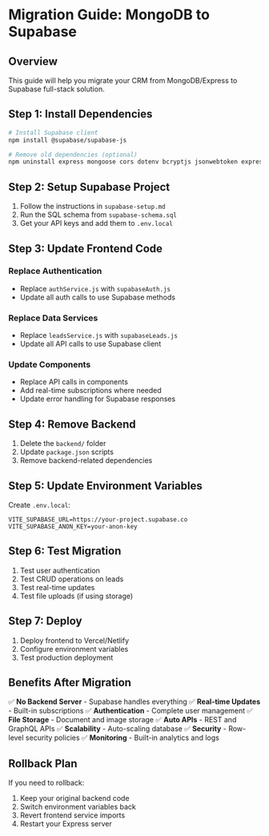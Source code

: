 # Migration Guide: MongoDB to Supabase

## Overview
This guide will help you migrate your CRM from MongoDB/Express to Supabase full-stack solution.

## Step 1: Install Dependencies

```bash
# Install Supabase client
npm install @supabase/supabase-js

# Remove old dependencies (optional)
npm uninstall express mongoose cors dotenv bcryptjs jsonwebtoken express-validator multer helmet express-rate-limit morgan compression
```

## Step 2: Setup Supabase Project

1. Follow the instructions in `supabase-setup.md`
2. Run the SQL schema from `supabase-schema.sql`
3. Get your API keys and add them to `.env.local`

## Step 3: Update Frontend Code

### Replace Authentication
- Replace `authService.js` with `supabaseAuth.js`
- Update all auth calls to use Supabase methods

### Replace Data Services
- Replace `leadsService.js` with `supabaseLeads.js`
- Update all API calls to use Supabase client

### Update Components
- Replace API calls in components
- Add real-time subscriptions where needed
- Update error handling for Supabase responses

## Step 4: Remove Backend

1. Delete the `backend/` folder
2. Update `package.json` scripts
3. Remove backend-related dependencies

## Step 5: Update Environment Variables

Create `.env.local`:
```env
VITE_SUPABASE_URL=https://your-project.supabase.co
VITE_SUPABASE_ANON_KEY=your-anon-key
```

## Step 6: Test Migration

1. Test user authentication
2. Test CRUD operations on leads
3. Test real-time updates
4. Test file uploads (if using storage)

## Step 7: Deploy

1. Deploy frontend to Vercel/Netlify
2. Configure environment variables
3. Test production deployment

## Benefits After Migration

✅ **No Backend Server** - Supabase handles everything
✅ **Real-time Updates** - Built-in subscriptions
✅ **Authentication** - Complete user management
✅ **File Storage** - Document and image storage
✅ **Auto APIs** - REST and GraphQL APIs
✅ **Scalability** - Auto-scaling database
✅ **Security** - Row-level security policies
✅ **Monitoring** - Built-in analytics and logs

## Rollback Plan

If you need to rollback:
1. Keep your original backend code
2. Switch environment variables back
3. Revert frontend service imports
4. Restart your Express server
